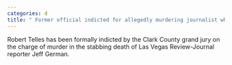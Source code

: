 ```yaml
---
categories: d
title: " Former official indicted for allegedly murdering journalist who investigated him"
---
```

Robert Telles has been formally indicted by the Clark County grand jury on the charge of murder in the stabbing death of Las Vegas Review-Journal reporter Jeff German.